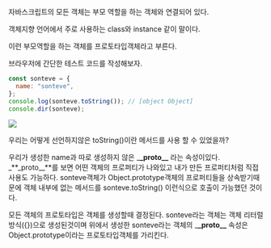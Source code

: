 자바스크립트의 모든 객체는 부모 역할을 하는 객체와 연결되어 있다.

객체지향 언어에서 주로 사용하는 class와 instance 같이 말이다.

이런 부모역할을 하는 객체를 프로토타입객체라고 부른다.

브라우저에 간단한 테스트 코드를 작성해보자.

```javascript
const sonteve = {
  name: "sonteve",
};
console.log(sonteve.toString()); // [object Object]
console.dir(sonteve);
```

![](https://images.velog.io/images/sds11609/post/0478a422-523d-489c-91ea-45070d4fb82e/1.png)

우리는 어떻게 선언하지않은 toString()이란 메서드를 사용 할 수 있었을까?

우리가 생성한 name과 따로 생성하지 않은 \_**\_proto\_\_** 라는 속성이있다.
\_**\_proto\_\_**를 보면 어떤 객체의 프로퍼티가 나와있고 내가 만든 프로퍼티처럼 직접 사용도 가능하다.
sonteve객체가 Object.prototype객체의 프로퍼티들을 상속받기때문에
객체 내부에 없는 메서드를 sonteve.toString() 이런식으로 호출이 가능했던 것이다.

모든 객체의 프로토타입은 객체를 생성할때 결정된다.
sonteve라는 객체는 객체 리터럴 방식({})으로 생성된것이며
위에서 생성한 sonteve라는 객체의 \_**\_proto\_\_** 속성은 Object.prototype이라는 프로토타입객체를 가리킨다.
